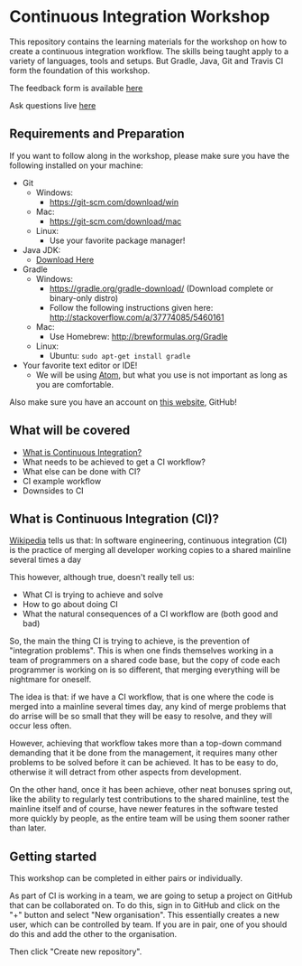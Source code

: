 # Continuous Integration Workshop

This repository contains the learning materials for the workshop on how to
create a continuous integration workflow. The skills being taught apply to a
variety of languages, tools and setups. But Gradle, Java, Git and Travis CI form
the foundation of this workshop.

The feedback form is available [here](https://goo.gl/forms/qyntiFjcL56Kbiq83)

Ask questions live [here](http://goo.gl/slides/mueqjk)

## Requirements and Preparation

If you want to follow along in the workshop, please make sure you have the
following installed on your machine:


 - Git
   - Windows:
     - https://git-scm.com/download/win
   - Mac:
     - https://git-scm.com/download/mac
   - Linux:
     - Use your favorite package manager!
 - Java JDK:
   - [Download Here](http://www.oracle.com/technetwork/java/javase/downloads/jdk8-downloads-2133151.html)
 - Gradle
   - Windows:
     - https://gradle.org/gradle-download/ (Download complete or binary-only
       distro)
     - Follow the following instructions given here:
       http://stackoverflow.com/a/37774085/5460161
   - Mac:
      - Use Homebrew: http://brewformulas.org/Gradle
   - Linux:
      - Ubuntu: `sudo apt-get install gradle`
 - Your favorite text editor or IDE!
   - We will be using [Atom](https://atom.io/), but what you use is not
      important as long as you are comfortable.

Also make sure you have an account on [this website](https://github.com/join),
GitHub!


## What will be covered

- [What is Continuous Integration?](#what-is-continuous-integration-ci)
- What needs to be achieved to get a CI workflow?
- What else can be done with CI?
- CI example workflow
- Downsides to CI

## What is Continuous Integration (CI)?

[Wikipedia][1] tells us that: In software engineering, continuous integration
(CI) is the practice of merging all developer working copies to a shared
mainline several times a day

This however, although true, doesn't really tell us:
 - What CI is trying to achieve and solve
 - How to go about doing CI
 - What the natural consequences of a CI workflow are (both good and bad)

 So, the main the thing CI is trying to achieve, is the prevention of
 "integration problems". This is when one finds themselves working in a team of
 programmers on a shared code base, but the copy of code each programmer is
 working on is so different, that merging everything will be nightmare for
 oneself.

 The idea is that: if we have a CI workflow, that is one where the code is
 merged into a mainline several times day, any kind of merge problems that do
 arrise will be so small that they will be easy to resolve, and they will occur
 less often.

 However, achieving that workflow takes more than a top-down command demanding
 that it be done from the management, it requires many other problems to be
 solved before it can be achieved. It has to be easy to do, otherwise it will
 detract from other aspects from development.

 On the other hand, once it has been achieve, other neat bonuses spring out,
 like the ability to regularly test contributions to the shared mainline, test
 the mainline itself and of course, have newer features in the software tested
 more quickly by people, as the entire team will be using them sooner rather
 than later.

## Getting started

This workshop can be completed in either pairs or individually.

As part of CI is working in a team, we are going to setup a project on GitHub
that can be collaborated on. To do this, sign in to GitHub and click on the "+"
button and select "New organisation". This essentially creates a new user, which
can be controlled by team. If you are in pair, one of you should do this and add
the other to the organisation.

Then click "Create new repository".


[1]:https://en.wikipedia.org/wiki/Continuous_integration
